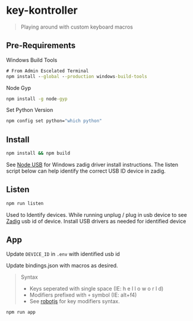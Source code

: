 # key-kontroller

> Playing around with custom keyboard macros


## Pre-Requirements

Windows Build Tools
```cmd
# From Admin Escelated Terminal
npm install --global --production windows-build-tools
```

Node Gyp
```cmd
npm install -g node-gyp
```

Set Python Version
```cmd
npm config set python="which python"
```
## Install

```cmd
npm install && npm build
```

See [Node USB](https://github.com/tessel/node-usb) for Windows zadig driver install instructions. The listen script below can help identify the correct USB ID device in zadig.

## Listen

```cmd
npm run listen
```

Used to Identify devices. While running unplug / plug in usb device to see [Zadig](https://zadig.akeo.ie/) usb id of device. Install USB drivers as needed for identified device

## App

Update `DEVICE_ID` in `.env` with identified usb id

Update bindings.json with macros as desired.

> Syntax
> * Keys seperated with single space (IE: h e l l o  w o r l d)
> * Modifiers prefixed with `+` symbol (IE: alt+f4)
> * See [robotjs](https://robotjs.io/docs/syntax#keys) for key modifiers 
> syntax.

```cmd
npm run app
```
